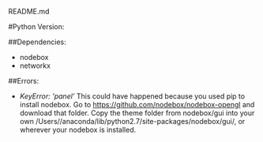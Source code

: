 README.md





#Python Version:

##Dependencies:

* nodebox
* networkx

##Errors:

* _KeyError: 'panel'_ This could have happened because you used pip to install nodebox.  Go to https://github.com/nodebox/nodebox-opengl and download that folder.  Copy the theme folder from nodebox/gui into your own /Users/<username>/anaconda/lib/python2.7/site-packages/nodebox/gui/, or wherever your nodebox is installed.  

